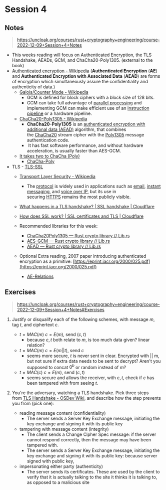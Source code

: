 # Session 4 

## Notes
> https://uncloak.org/courses/rust+cryptography+engineering/course-2022-12-09+Session+4+Notes

- This weeks reading will focus on Authenticated Encryption, the TLS Handshake, AEADs, GCM, and ChaCha20-Poly1305. (external to the book)
- [Authenticated encryption - Wikipedia](https://en.wikipedia.org/wiki/Authenticated_encryption) (**Authenticated Encryption** (**AE**) and **Authenticated Encryption with Associated Data** (**AEAD**) are forms of encryption which simultaneously assure the confidentiality and authenticity of data.)
	- [Galois/Counter Mode - Wikipedia](https://en.wikipedia.org/wiki/Galois/Counter_Mode#cite_note-1)
		- GCM is defined for block ciphers with a block size of 128 bits.
		- GCM can take full advantage of [parallel processing](https://en.wikipedia.org/wiki/Parallel_processing_(computing) "Parallel processing (computing)") and implementing GCM can make efficient use of an [instruction pipeline](https://en.wikipedia.org/wiki/Instruction_pipeline "Instruction pipeline") or a hardware pipeline.
	- [ChaCha20-Poly1305 - Wikipedia](https://en.wikipedia.org/wiki/ChaCha20-Poly1305#XChaCha20-Poly1305_%E2%80%93_extended_nonce_variant)
		- **ChaCha20-Poly1305** is an [authenticated encryption with additional data (AEAD)](https://en.wikipedia.org/wiki/Authenticated_encryption "Authenticated encryption") algorithm, that combines the [ChaCha20](https://en.wikipedia.org/wiki/Salsa20#ChaCha_variant "Salsa20") stream cipher with the [Poly1305](https://en.wikipedia.org/wiki/Poly1305 "Poly1305") message authentication code.
		-  It has fast software performance, and without hardware acceleration, is usually faster than AES-GCM.
	- [It takes two to ChaCha (Poly)](https://blog.cloudflare.com/it-takes-two-to-chacha-poly/)
		- [ChaCha-Poly](ChaCha-Poly.md)
- TLS - [TLS-SSL](TLS-SSL.md)
	- [Transport Layer Security - Wikipedia](https://en.wikipedia.org/wiki/Transport_Layer_Security#TLS_1.0)
		- The [protocol](https://en.wikipedia.org/wiki/Communication_protocol "Communication protocol") is widely used in applications such as [email](https://en.wikipedia.org/wiki/Email "Email"), [instant messaging](https://en.wikipedia.org/wiki/Instant_messaging "Instant messaging"), and [voice over IP](https://en.wikipedia.org/wiki/Voice_over_IP "Voice over IP"), but its use in securing [HTTPS](https://en.wikipedia.org/wiki/HTTPS "HTTPS") remains the most publicly visible.
	-  [What happens in a TLS handshake? | SSL handshake | Cloudflare](https://www.cloudflare.com/learning/ssl/what-happens-in-a-tls-handshake/)
	- [How does SSL work? | SSL certificates and TLS | Cloudflare](https://www.cloudflare.com/learning/ssl/how-does-ssl-work/)
	
	- Recommended libraries for this week:
		- [ChaCha20Poly1305 — Rust crypto library // Lib.rs](https://lib.rs/crates/chacha20poly1305)
		- [AES-GCM — Rust crypto library // Lib.rs](https://lib.rs/crates/aes-gcm)
		- [AEAD — Rust crypto library // Lib.rs](https://lib.rs/crates/aead)
	-   Optional Extra reading, 2007 paper introducing authenticated encryption as a primitive: [https://eprint.iacr.org/2000/025.pdf](https://eprint.iacr.org/2000/025.pdf)
		- [AE-Relations](AE-Relations.md)

## Exercises
> https://uncloak.org/courses/rust+cryptography+engineering/course-2022-12-09+Session+4+Notes#Exercises

1. Justify or disqualify each of the following schemes, with message $m$, tag $t$, and ciphertext $c$.
	- $t = MAC(m)$     $c = E(m)$, send $(c, t)$
		- because $c,t$ both relate to $m$, is too much data given? linear relation?
	- $t = MAC(m)$     $c = E(m||t)$, send $c$
		- seems more secure, $t$ is never sent in clear. Encrypted with || m, but not sure if extra data needs to be sent to decrypt? Aren't you supposed to concat $0^b$ or random instead of $m$? 
	- $t = MAC(c)$       $c = E(m)$, send $(c,t)$ 
		- seems secure and allows the receiver, with $c,t$, check if $c$ has been tampered with from seeing $t$. 

2. You're the adversary, watching a TLS handshake. Pick three steps from [TLS Handshake - OSDev Wiki](https://wiki.osdev.org/TLS_Handshake#Handshake_Overview), and describe how the step prevents you from (pick one):
    -   reading message content (confidentiality)
	    - The server sends a Server Key Exchange message, initiating the key exchange and signing it with its public key
    -   tampering with message content (integrity)
	    - The client sends a Change Cipher Spec message: if the server cannot respond correctly, then the message may have been tampered with. 
	    - The server sends a Server Key Exchange message, initiating the key exchange and signing it with its public key: because server signed with public key, 
    -   impersonating either party (authenticity)
	    - The server sends its certificates. These are used by the client to verify that it is actually talking to the site it thinks it is talking to, as opposed to a malicious site